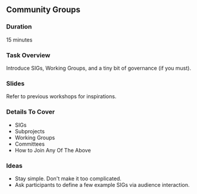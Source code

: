 ## Community Groups

### Duration

15 minutes

### Task Overview

Introduce SIGs, Working Groups, and a tiny bit of governance (if you must).

### Slides

Refer to previous workshops for inspirations.

### Details To Cover 

- SIGs
- Subprojects
- Working Groups
- Committees
- How to Join Any Of The Above

### Ideas

- Stay simple. Don't make it too complicated.
- Ask participants to define a few example SIGs via audience interaction.
